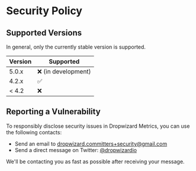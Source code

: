 # Security Policy

## Supported Versions

In general, only the currently stable version is supported.

| Version | Supported          |
| ------- | ------------------ |
| 5.0.x   | :x: (in development) |
| 4.2.x   | :white_check_mark: |
| < 4.2   | :x:                |

## Reporting a Vulnerability

To responsibly disclose security issues in Dropwizard Metrics, you can use the following contacts:

* Send an email to dropwizard.committers+security@gmail.com
* Send a direct message on Twitter: [@dropwizardio](https://twitter.com/dropwizardio)

We'll be contacting you as fast as possible after receiving your message.
